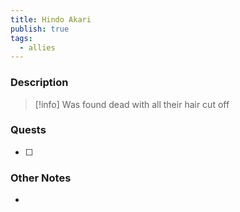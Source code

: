 ```yaml
---
title: Hindo Akari
publish: true
tags:
  - allies
---
```


### Description
> [!info] Was found dead with all their hair cut off
### Quests
- [ ] 
### Other Notes
- 